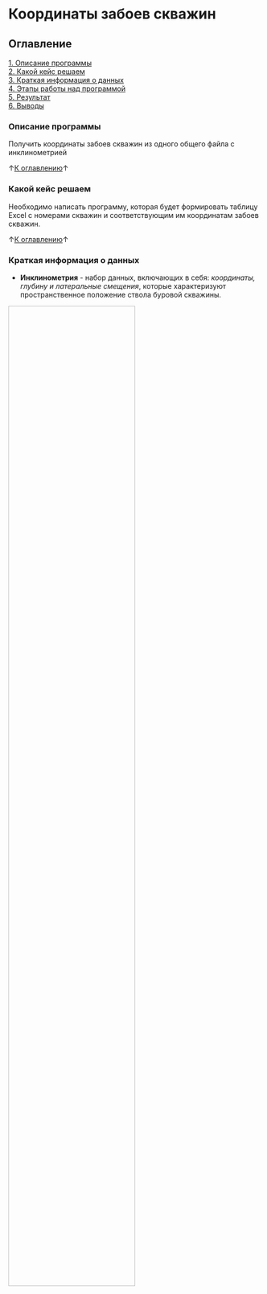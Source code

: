 # Координаты забоев скважин

## Оглавление
[1. Описание программы](https://github.com/rafferti95/My-projects/edit/main-programs/2_Wells%20bottoms/README.md#описание-программы)\
[2. Какой кейс решаем](https://github.com/rafferti95/My-projects/edit/main-programs/2_Wells%20bottoms/README.md#какой-кейс-решаем)\
[3. Краткая информация о данных](https://github.com/rafferti95/My-projects/edit/main-programs/2_Wells%20bottoms/README.md#краткая-информация-о-данных)\
[4. Этапы работы над программой](https://github.com/rafferti95/My-projects/edit/main-programs/2_Wells%20bottoms/README.md#этапы-работы-над-программой)\
[5. Результат](https://github.com/rafferti95/My-projects/edit/main-programs/2_Wells%20bottoms/README.md#результат)\
[6. Выводы](https://github.com/rafferti95/My-projects/edit/main-programs/2_Wells%20bottoms/README.md#выводы)

### Описание программы
Получить координаты забоев скважин из одного общего файла с инклинометрией

↑[К оглавлению](https://github.com/rafferti95/My-projects/edit/main-programs/2_Wells%20bottoms/README.md#оглавление)↑

### Какой кейс решаем
Необходимо написать программу, которая будет формировать таблицу Excel с номерами скважин и соответствующим им координатам забоев скважин.

↑[К оглавлению](https://github.com/rafferti95/My-projects/edit/main-programs/2_Wells%20bottoms/README.md#оглавление)↑

### Краткая информация о данных
- **Инклинометрия** - набор данных, включающих в себя: *координаты, глубину и латеральные смещения*, которые характеризуют пространственное положение ствола буровой скважины.
<img scr = https://cf2.ppt-online.org/files2/slide/4/4QVfKeqrWs81bLUR0OPzGhAm5p9cIxyaN32SuigZB/slide-14.jpg width = 50% height = 50%>
